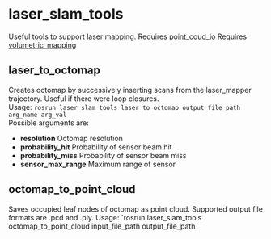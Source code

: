 laser_slam_tools
==================

Useful tools to support laser mapping.
Requires [point_coud_io](https://github.com/ethz-asl/point_cloud_io.git)
Requires [volumetric_mapping](https://github.com/ethz-asl/volumetric_mapping.git)

## laser_to_octomap
Creates octomap by successively inserting scans from the laser_mapper trajectory. Useful if there were loop closures.  
Usage: `rosrun laser_slam_tools laser_to_octomap output_file_path arg_name arg_val`  
Possible arguments are:
* **resolution** Octomap resolution
* **probability_hit** Probability of sensor beam hit
* **probability_miss** Probability of sensor beam miss
* **sensor_max_range** Maximum range of sensor

## octomap_to_point_cloud
Saves occupied leaf nodes of octomap as point cloud.
Supported output file formats are .pcd and .ply.
Usage: `rosrun laser_slam_tools octomap_to_point_cloud input_file_path output_file_path